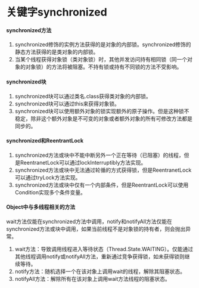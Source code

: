 # 关键字synchronized

#### synchronized方法
1. synchronized修饰的实例方法获得的是对象的内部锁。synchronized修饰的静态方法获得的是类对象的内部锁。
2. 当某个线程获得对象锁（类对象锁）时，其他并发访问持有相同锁（同一个对象的对象锁）的方法将被阻塞。不持有锁或持有不同锁的方法不受影响。

#### synchronized块
1. synchronized块可以通过类名.class获得类对象的内部锁。
2. synchronized块可以通过this来获得对象锁。
3. synchronized块可以使用额外对象的锁实现额外的原子操作。但是这种锁不稳定，除非这个额外对象是不可变的对象或者额外对象的所有可修改方法都是同步的。

#### synchronized和ReentrantLock
1. synchronized方法或块中不能中断另外一个正在等待（已阻塞）的线程，但是ReentranetLock可以通过lockInterruptibly方法实现。
2. synchronized方法或块中无法通过轮循的方式获得锁，但是ReentranetLock可以通过tryLock方法实现。
3. synchronized方法或块中仅有一个内部条件，但是ReentrantLock可以使用Condition实现多个条件变量。

#### Object中与多线程相关的方法
wait方法仅能在synchronized方法中调用，notify和notifyAll方法仅能在synchronized方法或块中调用，如果当前线程不是对象锁的持有者，则会抛出异常。

1. wait方法：导致调用线程进入等待状态（Thread.State.WAITING）。仅能通过其他线程调用notify或notifyAll方法，重新通过竞争获得锁，如未获得锁则继续等待。
2. notify方法：随机选择一个在该对象上调用wait的线程，解除其阻塞状态。
3. notifyAll方法：解除所有在该对象上调用wait方法线程的阻塞状态。
